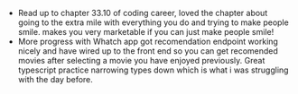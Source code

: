 - Read up to chapter 33.10 of coding career, loved the chapter about going to the extra mile with everything you do and trying to make people smile. makes you very marketable if you can just make people smile!
- More progress with Whatch app got recomendation endpoint working nicely and have wired up to the front end so you can get recomended movies after selecting a movie you have enjoyed previously. Great typescript practice narrowing types down which is what i was struggling with the day before.
